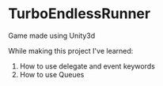 # TurboEndlessRunner
Game made using Unity3d

While making this project I've learned:
1) How to use delegate and event keywords
2) How to use Queues
